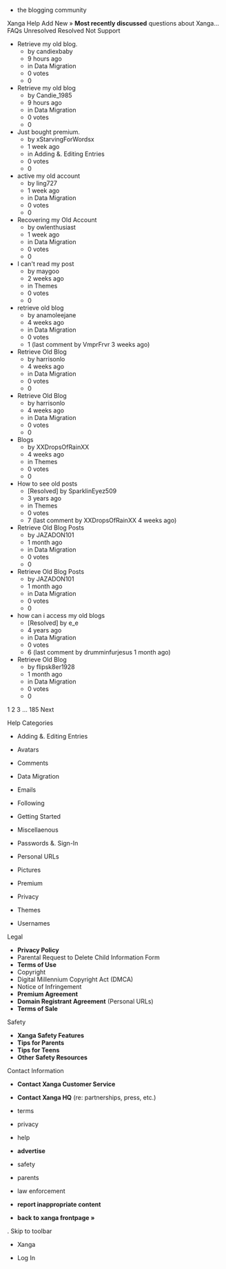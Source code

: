 *   the blogging community

Xanga Help Add New » **Most recently discussed** questions about Xanga… FAQs Unresolved Resolved Not Support

*   Retrieve my old blog.
    *   by candiexbaby
    *   9 hours ago
    *   in Data Migration
    *   0 votes
    *   0
*   Retrieve my old blog
    *   by Candie\_1985
    *   9 hours ago
    *   in Data Migration
    *   0 votes
    *   0
*   Just bought premium.
    *   by xStarvingForWordsx
    *   1 week ago
    *   in Adding &. Editing Entries
    *   0 votes
    *   0
*   active my old account
    *   by ling727
    *   1 week ago
    *   in Data Migration
    *   0 votes
    *   0
*   Recovering my Old Account
    *   by owlenthusiast
    *   1 week ago
    *   in Data Migration
    *   0 votes
    *   0
*   I can't read my post
    *   by maygoo
    *   2 weeks ago
    *   in Themes
    *   0 votes
    *   0
*   retrieve old blog
    *   by anamoleejane
    *   4 weeks ago
    *   in Data Migration
    *   0 votes
    *   1 (last comment by VmprFrvr 3 weeks ago)
*   Retrieve Old Blog
    *   by harrisonlo
    *   4 weeks ago
    *   in Data Migration
    *   0 votes
    *   0
*   Retrieve Old Blog
    *   by harrisonlo
    *   4 weeks ago
    *   in Data Migration
    *   0 votes
    *   0
*   Blogs
    *   by XXDropsOfRainXX
    *   4 weeks ago
    *   in Themes
    *   0 votes
    *   0
*   How to see old posts
    *   \[Resolved\] by SparklinEyez509
    *   3 years ago
    *   in Themes
    *   0 votes
    *   7 (last comment by XXDropsOfRainXX 4 weeks ago)
*   Retrieve Old Blog Posts
    *   by JAZADON101
    *   1 month ago
    *   in Data Migration
    *   0 votes
    *   0
*   Retrieve Old Blog Posts
    *   by JAZADON101
    *   1 month ago
    *   in Data Migration
    *   0 votes
    *   0
*   how can i access my old blogs
    *   \[Resolved\] by e\_e
    *   4 years ago
    *   in Data Migration
    *   0 votes
    *   6 (last comment by drumminfurjesus 1 month ago)
*   Retrieve Old Blog
    *   by flipsk8er1928
    *   1 month ago
    *   in Data Migration
    *   0 votes
    *   0

1 2 3 ... 185 Next

Help Categories

*   Adding &. Editing Entries
*   Avatars
*   Comments
*   Data Migration
*   Emails
*   Following
*   Getting Started
*   Miscellaenous

*   Passwords &. Sign-In
*   Personal URLs
*   Pictures
*   Premium
*   Privacy
*   Themes
*   Usernames

Legal

*   **Privacy Policy**
*   Parental Request to Delete Child Information Form
*   **Terms of Use**
*   Copyright
*   Digital Millennium Copyright Act (DMCA)
*   Notice of Infringement
*   **Premium Agreement**
*   **Domain Registrant Agreement** (Personal URLs)
*   **Terms of Sale**

Safety

*   **Xanga Safety Features**
*   **Tips for Parents**
*   **Tips for Teens**
*   **Other Safety Resources**

Contact Information

*   **Contact Xanga Customer Service**
*   **Contact Xanga HQ** (re: partnerships, press, etc.)

*   terms
*   privacy
*   help
*   **advertise**

*   safety
*   parents
*   law enforcement
*   **report inappropriate content**

*   **back to xanga frontpage »**

<img src="http://pixel.quantserve.com/pixel/p-87h-iNOVooym2.gif" style="display: none" height="1" width="1" alt="Quantcast"/>. Skip to toolbar

*   Xanga

*   Log In